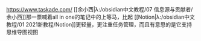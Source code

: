 https://www.taskade.com/
[[余小西|λ:/obsidian中文教程/07 信息源与贡献者/余小西]]那一票喊着all in one的笔记中的上等马，比起 [[Notion|λ:/obsidian中文教程/01 2021新教程/Notion]]更轻量，更注重任务管理，而且有意思的是它支持思维导图视图
